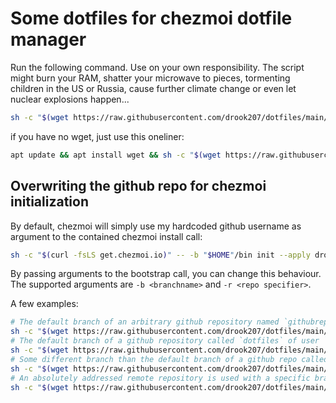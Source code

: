 # Some dotfiles for chezmoi dotfile manager

Run the following command. Use on your own responsibility. The script might burn your RAM, shatter your microwave to pieces, tormenting children in the US or Russia, cause further climate change or even let nuclear explosions happen...

```bash
sh -c "$(wget https://raw.githubusercontent.com/drook207/dotfiles/main/bin/executable_bootstrap.sh -O -)"
```

if you have no wget, just use this oneliner:

```bash
apt update && apt install wget && sh -c "$(wget https://raw.githubusercontent.com/drook/dotfiles/main/bin/executable_bootstrap.sh -O -)" 
```

## Overwriting the github repo for chezmoi initialization

By default, chezmoi will simply use my hardcoded github username as argument to the contained chezmoi install call:

```bash
sh -c "$(curl -fsLS get.chezmoi.io)" -- -b "$HOME"/bin init --apply drook207
```

By passing arguments to the bootstrap call, you can change this behaviour. The supported arguments are `-b <branchname>` and `-r <repo specifier>`.

A few examples:

```bash
# The default branch of an arbitrary github repository named `githubrepo` of user `githubusername` is used
sh -c "$(wget https://raw.githubusercontent.com/drook207/dotfiles/main/bin/executable_bootstrap.sh -O -)" -- -r githubusername/githubrepo
# The default branch of a github repository called `dotfiles` of user `githubusername` is used
sh -c "$(wget https://raw.githubusercontent.com/drook207/dotfiles/main/bin/executable_bootstrap.sh -O -)" -- -r githubusername
# Some different branch than the default branch of a github repo called `dotfiles` of user `githubusername` is used
sh -c "$(wget https://raw.githubusercontent.com/drook207/dotfiles/main/bin/executable_bootstrap.sh -O  -)" -- -b mybranch -r githubusername
# An absolutely addressed remote repository is used with a specific branch
sh -c "$(wget https://raw.githubusercontent.com/drook207/dotfiles/main/bin/executable_bootstrap.sh -O -)" -- -b mybranch -r https://git.my.domain/user/repo.git
```
